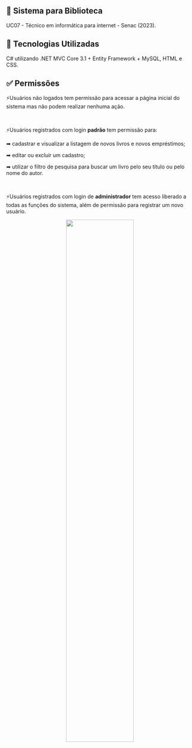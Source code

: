 ## 📖 Sistema para Biblioteca
<p>UC07 - Técnico em informática para internet - Senac (2023).</p>

## 🚀 Tecnologias Utilizadas
<p>C# utilizando .NET MVC Core 3.1 + Entity Framework + MySQL, HTML e CSS. </p>

## ✅ Permissões

<p> ⚡Usuários não logados tem permissão para acessar a página inicial do sistema mas não podem realizar nenhuma ação.</p>
<bR>
<p> ⚡Usuários registrados com login <strong>padrão</strong> tem permissão para:</p>
<p>➡ cadastrar e visualizar a listagem de novos livros e novos empréstimos; </p>
<p>➡ editar ou excluir um cadastro; </p>
<p>➡ utilizar o filtro de pesquisa para buscar um livro pelo seu título ou pelo nome do autor. </p>

<bR>
<p> ⚡Usuários registrados com login de <strong>administrador</strong> tem acesso liberado a todas as funções do sistema, além de permissão para registrar um novo usuário.</p>

<p align="center">
<img src="https://github.com/02dejulho/biblioteca-senac/assets/142263885/f9db9f58-8312-4818-96fc-884f1149dd40" width="60%"/>
</p>







